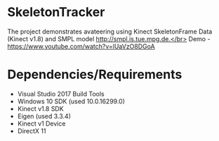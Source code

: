 # SkeletonTracker

The project demonstrates avateering using Kinect SkeletonFrame Data (Kinect v1.8) and SMPL model http://smpl.is.tue.mpg.de.</br>
Demo - https://www.youtube.com/watch?v=lUaVzO8DGoA

# Dependencies/Requirements
* Visual Studio 2017 Build Tools
* Windows 10 SDK (used 10.0.16299.0)
* Kinect v1.8 SDK
* Eigen (used 3.3.4) 
* Kinect v1 Device
* DirectX 11

